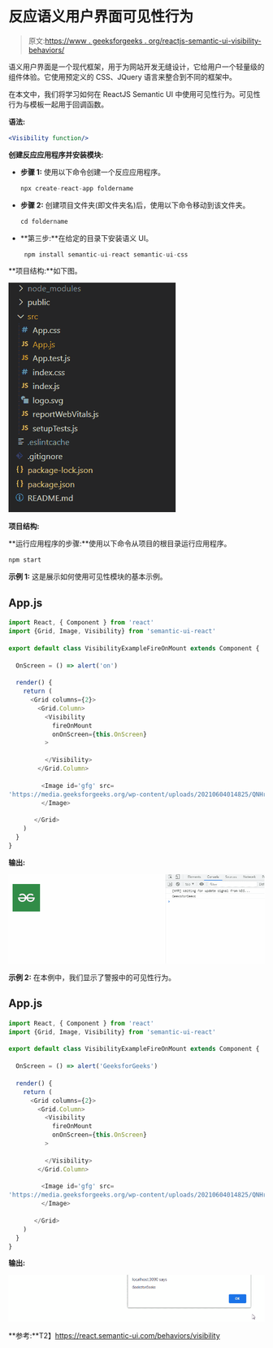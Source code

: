 # 反应语义用户界面可见性行为

> 原文:[https://www . geeksforgeeks . org/reactjs-semantic-ui-visibility-behaviors/](https://www.geeksforgeeks.org/reactjs-semantic-ui-visibility-behaviors/)

语义用户界面是一个现代框架，用于为网站开发无缝设计，它给用户一个轻量级的组件体验。它使用预定义的 CSS、JQuery 语言来整合到不同的框架中。

在本文中，我们将学习如何在 ReactJS Semantic UI 中使用可见性行为。可见性行为与模板一起用于回调函数。

**语法:**

```jsx
<Visibility function/>
```

**创建反应应用程序并安装模块:**

*   **步骤 1:** 使用以下命令创建一个反应应用程序。

    ```jsx
    npx create-react-app foldername
    ```

*   **步骤 2:** 创建项目文件夹(即文件夹名)后，使用以下命令移动到该文件夹。

    ```jsx
    cd foldername
    ```

*   **第三步:**在给定的目录下安装语义 UI。

    ```jsx
     npm install semantic-ui-react semantic-ui-css
    ```

**项目结构:**如下图。

![](img/f04ae0d8b722a9fff0bd9bd138b29c23.png)

**项目结构:**

**运行应用程序的步骤:**使用以下命令从项目的根目录运行应用程序。

```jsx
npm start
```

**示例 1:** 这是展示如何使用可见性模块的基本示例。

## App.js

```jsx
import React, { Component } from 'react'
import {Grid, Image, Visibility} from 'semantic-ui-react'

export default class VisibilityExampleFireOnMount extends Component {

  OnScreen = () => alert('on')

  render() {
    return (
      <Grid columns={2}>
        <Grid.Column>
          <Visibility
            fireOnMount
            onOnScreen={this.OnScreen}
          >

          </Visibility>
        </Grid.Column>

         <Image id='gfg' src=
'https://media.geeksforgeeks.org/wp-content/uploads/20210604014825/QNHrwL2q-100x100.jpg' >
         </Image>          

       </Grid>
    )
  }
}
```

**输出:**

![](img/1fc7ecfa5200f6d57937230d288113bb.png)

**示例 2:** 在本例中，我们显示了警报中的可见性行为。

## App.js

```jsx
import React, { Component } from 'react'
import {Grid, Image, Visibility} from 'semantic-ui-react'

export default class VisibilityExampleFireOnMount extends Component {

  OnScreen = () => alert('GeeksforGeeks')

  render() {
    return (
      <Grid columns={2}>
        <Grid.Column>
          <Visibility
            fireOnMount
            onOnScreen={this.OnScreen}
          >

          </Visibility>
        </Grid.Column>

         <Image id='gfg' src=
'https://media.geeksforgeeks.org/wp-content/uploads/20210604014825/QNHrwL2q-100x100.jpg' >
         </Image>          

       </Grid>
    )
  }
}
```

**输出:**

![](img/7028a191c855d085bb4f5d4c0520a45b.png)

**参考:**T2】https://react.semantic-ui.com/behaviors/visibility